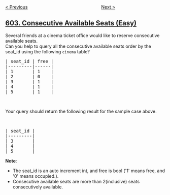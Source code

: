 <!--|This file generated by command(leetcode description); DO NOT EDIT.    |-->
<!--+----------------------------------------------------------------------+-->
<!--|@author    openset <openset.wang@gmail.com>                           |-->
<!--|@link      https://github.com/openset                                 |-->
<!--|@home      https://github.com/tonymontaro/leetcode-hints                        |-->
<!--+----------------------------------------------------------------------+-->

[< Previous](https://github.com/tonymontaro/leetcode-hints/tree/master/problems/friend-requests-ii-who-has-the-most-friends "Friend Requests II: Who Has the Most Friends")
　　　　　　　　　　　　　　　　
[Next >](https://github.com/tonymontaro/leetcode-hints/tree/master/problems/design-compressed-string-iterator "Design Compressed String Iterator")

## [603. Consecutive Available Seats (Easy)](https://leetcode.com/problems/consecutive-available-seats "连续空余座位")

Several friends at a cinema ticket office would like to reserve consecutive available seats.<br />
Can you help to query all the consecutive available seats order by the seat_id using the following <code>cinema</code> table?
<pre>
| seat_id | free |
|---------|------|
| 1       | 1    |
| 2       | 0    |
| 3       | 1    |
| 4       | 1    |
| 5       | 1    |
</pre>

<p>&nbsp;</p>
Your query should return the following result for the sample case above.

<p>&nbsp;</p>

<pre>
| seat_id |
|---------|
| 3       |
| 4       |
| 5       |
</pre>
<b>Note</b>:

<ul>
	<li>The seat_id is an auto increment int, and free is bool (&#39;1&#39; means free, and &#39;0&#39; means occupied.).</li>
	<li>Consecutive available seats are more than 2(inclusive) seats consecutively available.</li>
</ul>
